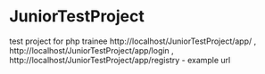 # JuniorTestProject
test project for php trainee
http://localhost/JuniorTestProject/app/ , http://localhost/JuniorTestProject/app/login ,  http://localhost/JuniorTestProject/app/registry - example url
